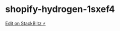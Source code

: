 # shopify-hydrogen-1sxef4

[Edit on StackBlitz ⚡️](https://stackblitz.com/edit/shopify-hydrogen-1sxef4)
